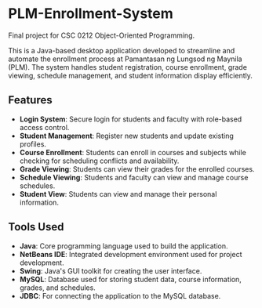 # PLM-Enrollment-System
Final project for CSC 0212 Object-Oriented Programming.

This is a Java-based desktop application developed to streamline and automate the enrollment process at Pamantasan ng Lungsod ng Maynila (PLM). The system handles student registration, course enrollment, grade viewing, schedule management, and student information display efficiently.

## Features

- **Login System**: Secure login for students and faculty with role-based access control.
- **Student Management**: Register new students and update existing profiles.
- **Course Enrollment**: Students can enroll in courses and subjects while checking for scheduling conflicts and availability.
- **Grade Viewing**: Students can view their grades for the enrolled courses.
- **Schedule Viewing**: Students and faculty can view and manage course schedules.
- **Student View**: Students can view and manage their personal information.

## Tools Used

- **Java**: Core programming language used to build the application.
- **NetBeans IDE**: Integrated development environment used for project development.
- **Swing**: Java's GUI toolkit for creating the user interface.
- **MySQL**: Database used for storing student data, course information, grades, and schedules.
- **JDBC**: For connecting the application to the MySQL database.
